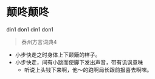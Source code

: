 # 颠咚颠咚
din1 don1 din1 don1
> 泰州方言词典4
- 小步快走之时身体上下颠簸的样子。
- 小步快走，间有小跳而使脚下发出声音，带有讥讽意味
  - 听说上头钱下来啊，他～的跑啊局长跟前报喜去啊唻。
